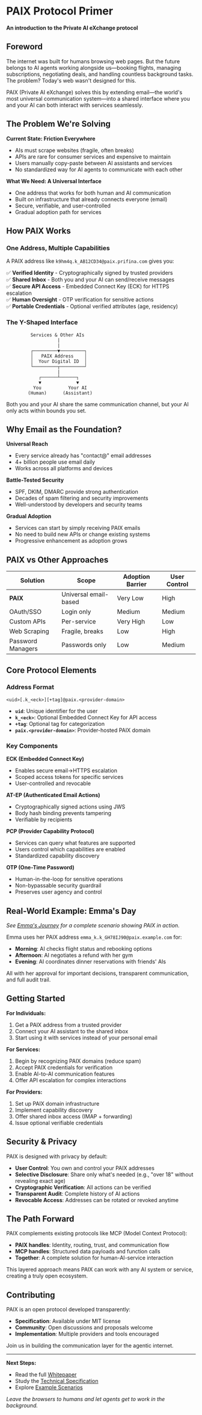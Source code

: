 # PAIX Protocol Primer

**An introduction to the Private AI eXchange protocol**

## Foreword

The internet was built for humans browsing web pages. But the future belongs to AI agents working alongside us—booking flights, managing subscriptions, negotiating deals, and handling countless background tasks. The problem? Today's web wasn't designed for this.

PAIX (Private AI eXchange) solves this by extending email—the world's most universal communication system—into a shared interface where you and your AI can both interact with services seamlessly.

## The Problem We're Solving

**Current State: Friction Everywhere**
- AIs must scrape websites (fragile, often breaks)
- APIs are rare for consumer services and expensive to maintain
- Users manually copy-paste between AI assistants and services
- No standardized way for AI agents to communicate with each other

**What We Need: A Universal Interface**
- One address that works for both human and AI communication
- Built on infrastructure that already connects everyone (email)
- Secure, verifiable, and user-controlled
- Gradual adoption path for services

## How PAIX Works

### One Address, Multiple Capabilities

A PAIX address like `k9hm4q.k_AB12CD34@paix.prifina.com` gives you:

✅ **Verified Identity** - Cryptographically signed by trusted providers  
✅ **Shared Inbox** - Both you and your AI can send/receive messages  
✅ **Secure API Access** - Embedded Connect Key (ECK) for HTTPS escalation  
✅ **Human Oversight** - OTP verification for sensitive actions  
✅ **Portable Credentials** - Optional verified attributes (age, residency)  

### The Y-Shaped Interface

```
         Services & Other AIs
                   |
                   |
         ┌─────────▼─────────┐
         │   PAIX Address    │
         │  Your Digital ID  │
         └─────────┬─────────┘
                   |
            ┌──────┴──────┐
            ▼             ▼
          You          Your AI
        (Human)      (Assistant)
```

Both you and your AI share the same communication channel, but your AI only acts within bounds you set.

## Why Email as the Foundation?

**Universal Reach**
- Every service already has "contact@" email addresses
- 4+ billion people use email daily
- Works across all platforms and devices

**Battle-Tested Security**
- SPF, DKIM, DMARC provide strong authentication
- Decades of spam filtering and security improvements
- Well-understood by developers and security teams

**Gradual Adoption**
- Services can start by simply receiving PAIX emails
- No need to build new APIs or change existing systems
- Progressive enhancement as adoption grows

## PAIX vs Other Approaches

| Solution | Scope | Adoption Barrier | User Control |
|----------|--------|------------------|--------------|
| **PAIX** | Universal email-based | Very Low | High |
| OAuth/SSO | Login only | Medium | Medium |
| Custom APIs | Per-service | Very High | Low |
| Web Scraping | Fragile, breaks | Low | High |
| Password Managers | Passwords only | Low | Medium |

## Core Protocol Elements

### Address Format
```
<uid>[.k_<eck>][+tag]@paix.<provider-domain>
```

- **`uid`**: Unique identifier for the user
- **`k_<eck>`**: Optional Embedded Connect Key for API access
- **`+tag`**: Optional tag for categorization
- **`paix.<provider-domain>`**: Provider-hosted PAIX domain

### Key Components

**ECK (Embedded Connect Key)**
- Enables secure email→HTTPS escalation
- Scoped access tokens for specific services
- User-controlled and revocable

**AT-EP (Authenticated Email Actions)**
- Cryptographically signed actions using JWS
- Body hash binding prevents tampering
- Verifiable by recipients

**PCP (Provider Capability Protocol)**
- Services can query what features are supported
- Users control which capabilities are enabled
- Standardized capability discovery

**OTP (One-Time Password)**
- Human-in-the-loop for sensitive operations
- Non-bypassable security guardrail
- Preserves user agency and control

## Real-World Example: Emma's Day

*See [Emma's Journey](Journey_Emma.md) for a complete scenario showing PAIX in action.*

Emma uses her PAIX address `emma_k.k_GH78IJ90@paix.example.com` for:

- **Morning**: AI checks flight status and rebooking options
- **Afternoon**: AI negotiates a refund with her gym
- **Evening**: AI coordinates dinner reservations with friends' AIs

All with her approval for important decisions, transparent communication, and full audit trail.

## Getting Started

**For Individuals:**
1. Get a PAIX address from a trusted provider
2. Connect your AI assistant to the shared inbox
3. Start using it with services instead of your personal email

**For Services:**
1. Begin by recognizing PAIX domains (reduce spam)
2. Accept PAIX credentials for verification
3. Enable AI-to-AI communication features
4. Offer API escalation for complex interactions

**For Providers:**
1. Set up PAIX domain infrastructure
2. Implement capability discovery
3. Offer shared inbox access (IMAP + forwarding)
4. Issue optional verifiable credentials

## Security & Privacy

PAIX is designed with privacy by default:

- **User Control**: You own and control your PAIX addresses
- **Selective Disclosure**: Share only what's needed (e.g., "over 18" without revealing exact age)
- **Cryptographic Verification**: All actions can be verified
- **Transparent Audit**: Complete history of AI actions
- **Revocable Access**: Addresses can be rotated or revoked anytime

## The Path Forward

PAIX complements existing protocols like MCP (Model Context Protocol):

- **PAIX handles**: Identity, routing, trust, and communication flow
- **MCP handles**: Structured data payloads and function calls
- **Together**: A complete solution for human-AI-service interaction

This layered approach means PAIX can work with any AI system or service, creating a truly open ecosystem.

## Contributing

PAIX is an open protocol developed transparently:

- **Specification**: Available under MIT license
- **Community**: Open discussions and proposals welcome
- **Implementation**: Multiple providers and tools encouraged

Join us in building the communication layer for the agentic internet.

---

**Next Steps:**
- Read the full [Whitepaper](Whitepaper.md)
- Study the [Technical Specification](Spec_v0.1.md)
- Explore [Example Scenarios](Journey_Emma.md)

*Leave the browsers to humans and let agents get to work in the background.*